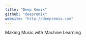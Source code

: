 ```yaml
---
title: "Deep Remix"
github: "deepremix"
website: "http://deepremix.com"
---
```


Making Music with Machine Learning
